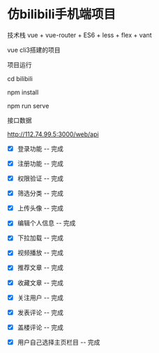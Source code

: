 # 仿bilibili手机端项目

技术栈
vue + vue-router + ES6 + less + flex + vant

vue cli3搭建的项目

项目运行

cd bilibili

npm install

npm run serve



接口数据

http://112.74.99.5:3000/web/api




- [x] 登录功能 -- 完成
- [x] 注册功能 -- 完成
- [x] 权限验证 -- 完成
- [x] 筛选分类 -- 完成
- [x] 上传头像 -- 完成
- [x] 编辑个人信息 -- 完成
- [x] 下拉加载 -- 完成
- [x] 视频播放 -- 完成
- [x] 推荐文章 -- 完成
- [x] 收藏文章 -- 完成
- [x] 关注用户 -- 完成
- [x] 发表评论 -- 完成
- [x] 盖楼评论 -- 完成
- [x] 用户自己选择主页栏目 -- 完成





